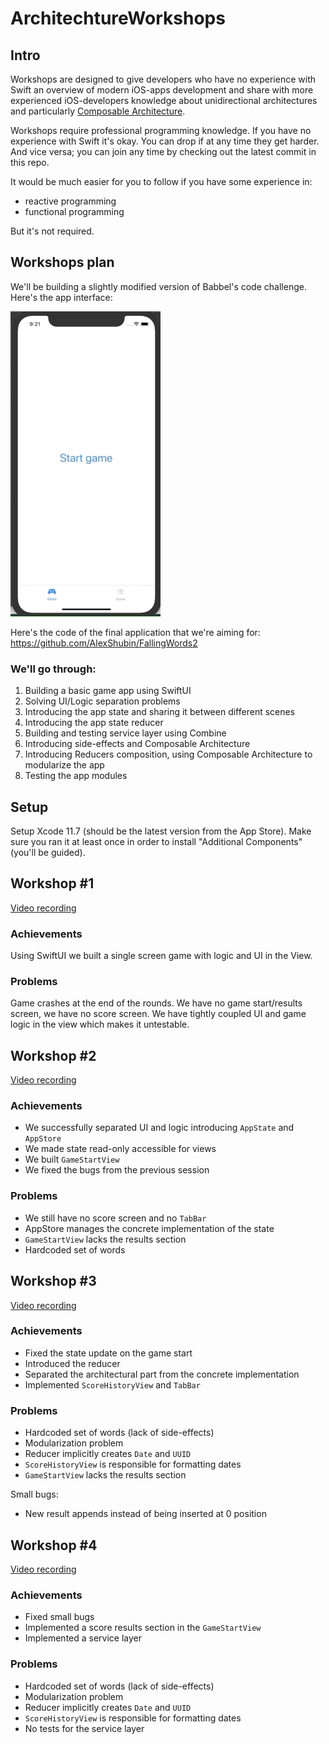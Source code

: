 # ArchitechtureWorkshops

## Intro

Workshops are designed to give developers who have no experience with Swift an overview of modern iOS-apps development and share with more experienced iOS-developers knowledge about unidirectional architectures and particularly [Composable Architecture](https://github.com/pointfreeco/swift-composable-architecture).

Workshops require professional programming knowledge. If you have no experience with Swift it's okay. You can drop if at any time they get harder. And vice versa; you can join any time by checking out the latest commit in this repo.

It would be much easier for you to follow if you have some experience in:
 - reactive programming
 - functional programming
 
But it's not required.

## Workshops plan

We'll be building a slightly modified version of Babbel's code challenge. Here's the app interface:

 ![alt-text](https://github.com/AlexShubin/ArchitechtureWorkshops/blob/master/game.gif)

Here's the code of the final application that we're aiming for: https://github.com/AlexShubin/FallingWords2
 
### We'll go through:

 1. Building a basic game app using SwiftUI
 2. Solving UI/Logic separation problems
 3. Introducing the app state and sharing it between different scenes
 4. Introducing the app state reducer
 5. Building and testing service layer using Combine
 6. Introducing side-effects and Composable Architecture
 7. Introducing Reducers composition, using Composable Architecture to modularize the app
 8. Testing the app modules

## Setup

Setup Xcode 11.7 (should be the latest version from the App Store). Make sure you ran it at least once in order to install "Additional Components" (you'll be guided).

## Workshop #1

[Video recording](https://drive.google.com/file/d/1k7AyQ_UbcpecMyPsmvAaa9kntW_z_5n0/view?usp=sharing)

### Achievements

Using SwiftUI we built a single screen game with logic and UI in the View.

### Problems

Game crashes at the end of the rounds. We have no game start/results screen, we have no score screen.
We have tightly coupled UI and game logic in the view which makes it untestable.

## Workshop #2

[Video recording](https://drive.google.com/file/d/1ZUMjISg0_f3GSir5maJ0g0EJZL2GmA5W/view?usp=sharing)

### Achievements

- We successfully separated UI and logic introducing `AppState` and `AppStore`
- We made state read-only accessible for views
- We built `GameStartView`
- We fixed the bugs from the previous session

### Problems

- We still have no score screen and no `TabBar`
- AppStore manages the concrete implementation of the state
- `GameStartView` lacks the results section
- Hardcoded set of words

## Workshop #3

[Video recording](https://drive.google.com/file/d/1d0lqkOJ6xzK9dsYME5QEyWQUeomgD9FZ/view?usp=sharing)

### Achievements

- Fixed the state update on the game start
- Introduced the reducer
- Separated the architectural part from the concrete implementation
- Implemented `ScoreHistoryView` and `TabBar`

### Problems

- Hardcoded set of words (lack of side-effects)
- Modularization problem
- Reducer implicitly creates `Date` and `UUID`
- `ScoreHistoryView` is responsible for formatting dates
- `GameStartView` lacks the results section

Small bugs:
 - New result appends instead of being inserted at 0 position

## Workshop #4

[Video recording](https://drive.google.com/file/d/1fUDkhVDxeY9AxaVhgQ2ZPoUQt6XH_5yt/view?usp=sharing)

### Achievements

- Fixed small bugs
- Implemented a score results section in the `GameStartView`
- Implemented a service layer

### Problems

- Hardcoded set of words (lack of side-effects)
- Modularization problem
- Reducer implicitly creates `Date` and `UUID`
- `ScoreHistoryView` is responsible for formatting dates
- No tests for the service layer
